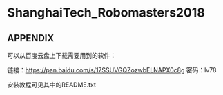 # ShanghaiTech_Robomasters2018


## APPENDIX
可以从百度云盘上下载需要用到的软件：

链接：https://pan.baidu.com/s/17SSUVGQZozwbELNAPX0c8g 密码：lv78

安装教程可见其中的README.txt
